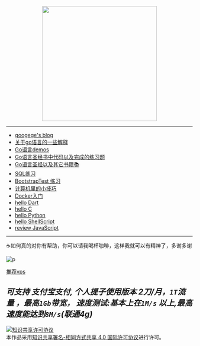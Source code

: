 <div align="center">
  <image src="./files-logo.png"/ width="310px">
  </div>
  
<hr>

  
- [googege's blog](https://github.com/googege/blog)
- [关于go语言的一些解释](https://github.com/googege/Files/tree/master/EXPLAIN.md)
- [Go语言demos](https://github.com/googege/Files/tree/master/godemo)
- [Go语言圣经书中代码以及完成的练习题](https://github.com/googege/Files/tree/master/gop_homework)
- [Go语言圣经以及其它书籍📚](https://github.com/imgoogege)
- [SQL练习](https://github.com/googege/Files/tree/master/SQLTest)
- [BootstrapTest 练习](https://github.com/googege/Files/tree/master/BootstrapTest)
- [计算机里的小技巧](https://github.com/googege/Files/tree/master/computergold.md)
- [Docker入门](https://github.com/googege/Files/tree/master/docker/README.md)
- [hello Dart](https://github.com/googege/Files/tree/master/helloDart/README.md)
- [hello C](https://github.com/googege/Files/tree/master/helloC)
- [hello Python](https://github.com/googege/Files/tree/master/helloPython)
- [hello ShellScript](https://github.com/googege/Files/tree/master/helloShellScript)
- [review JavaScript](https://github.com/googege/Files/tree/master/reviewJavaScript)

---
☕️如何真的对你有帮助，你可以请我喝杯咖啡，这样我就可以有精神了，多谢多谢

![p](https://raw.githubusercontent.com/googege/Files/master/donate.png)

[推荐vps](https://app.cloudcone.com/?ref=2525)

*可支持 **支付宝支付**, 个人提子使用版本 2刀/月，`1T`流量 ，最高`1Gb`带宽， 速度测试:基本上在`1M/s` 以上,最高速度能达到`8M/s`(联通4g)*
---
<a rel="license" href="http://creativecommons.org/licenses/by-sa/4.0/"><img alt="知识共享许可协议" style="border-width:0" src="https://i.creativecommons.org/l/by-sa/4.0/88x31.png" /></a><br />本作品采用<a rel="license" href="http://creativecommons.org/licenses/by-sa/4.0/">知识共享署名-相同方式共享 4.0 国际许可协议</a>进行许可。
